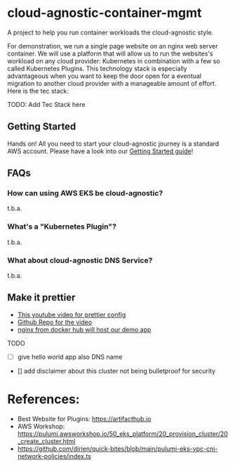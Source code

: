 # cloud-agnostic-container-mgmt

A project to help you run container workloads the cloud-agnostic style. 

For demonstration, we run a single page website on an nginx web server container. We will use a platform that will allow us to run the websites's workload on any cloud provider: Kubernetes in combination with a few so called Kubernetes Plugins. This technology stack is especially advantageous when you want to keep the door open for a eventual migration to another cloud provider with a manageable amount of effort. Here is the tec stack:

TODO: Add Tec Stack here

## Getting Started

Hands on! All you need to start your cloud-agnostic journey is a standard AWS account. Please have a look into our [Getting Started guide](./getting-started.md)!

## FAQs

### How can using AWS EKS be cloud-agnostic?

t.b.a.


### What's a "Kubernetes Plugin"?

t.b.a.

### What about cloud-agnostic DNS Service?

t.b.a.

## Make it prettier

- [This youtube video for prettier config](https://www.youtube.com/watch?v=11jpa8e5jEQ)
- [Github Repo for the video](https://github.com/JoshuaKGoldberg/create-typescript-app/blob/main/.vscode/settings.json)
- [nginx from docker hub will host our demo app](https://hub.docker.com/_/nginx)


TODO
- [ ] give hello world app also DNS name
- [] add disclaimer about this cluster not being bulletproof for security


# References:
- Best Website for Plugins: https://artifacthub.io
- AWS Workshop: https://pulumi.awsworkshop.io/50_eks_platform/20_provision_cluster/20_create_cluster.html
- https://github.com/dirien/quick-bites/blob/main/pulumi-eks-vpc-cni-network-policies/index.ts